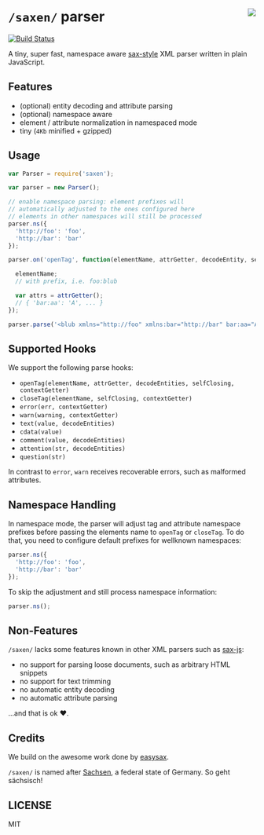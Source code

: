 # `/saxen/` parser <img src="https://upload.wikimedia.org/wikipedia/commons/thumb/5/5f/Coat_of_arms_of_Saxony.svg/220px-Coat_of_arms_of_Saxony.svg.png" align="right" />

[![Build Status](https://travis-ci.org/nikku/saxen.svg?branch=master)](https://travis-ci.org/nikku/saxen)

A tiny, super fast, namespace aware [sax-style](https://en.wikipedia.org/wiki/Simple_API_for_XML) XML parser written in plain JavaScript.


## Features

* (optional) entity decoding and attribute parsing
* (optional) namespace aware
* element / attribute normalization in namespaced mode
* tiny (`4Kb` minified + gzipped)


## Usage

```javascript
var Parser = require('saxen');

var parser = new Parser();

// enable namespace parsing: element prefixes will
// automatically adjusted to the ones configured here
// elements in other namespaces will still be processed
parser.ns({
  'http://foo': 'foo',
  'http://bar': 'bar'
});

parser.on('openTag', function(elementName, attrGetter, decodeEntity, selfClosing, getContext) {

  elementName;
  // with prefix, i.e. foo:blub

  var attrs = attrGetter();
  // { 'bar:aa': 'A', ... }
});

parser.parse('<blub xmlns="http://foo" xmlns:bar="http://bar" bar:aa="A" />');
```


## Supported Hooks

We support the following parse hooks:

* `openTag(elementName, attrGetter, decodeEntities, selfClosing, contextGetter)`
* `closeTag(elementName, selfClosing, contextGetter)`
* `error(err, contextGetter)`
* `warn(warning, contextGetter)`
* `text(value, decodeEntities)`
* `cdata(value)`
* `comment(value, decodeEntities)`
* `attention(str, decodeEntities)`
* `question(str)`

In contrast to `error`, `warn` receives recoverable errors, such as malformed attributes.


## Namespace Handling

In namespace mode, the parser will adjust tag and attribute namespace prefixes before
passing the elements name to `openTag` or `closeTag`. To do that, you need to
configure default prefixes for wellknown namespaces:

```javascript
parser.ns({
  'http://foo': 'foo',
  'http://bar': 'bar'
});
```

To skip the adjustment and still process namespace information:

```javascript
parser.ns();
```


## Non-Features

`/saxen/` lacks some features known in other XML parsers such as [sax-js](https://github.com/isaacs/sax-js):

* no support for parsing loose documents, such as arbitrary HTML snippets
* no support for text trimming
* no automatic entity decoding
* no automatic attribute parsing

...and that is ok ❤.


## Credits

We build on the awesome work done by [easysax](https://github.com/vflash/easysax).

`/saxen/` is named after [Sachsen](https://en.wikipedia.org/wiki/Saxony), a federal state of Germany. So geht sächsisch!


## LICENSE

MIT
